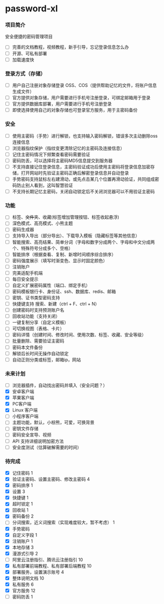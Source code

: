 # password-xl

### 项目简介
安全便捷的密码管理项目
- [ ] 完善的文档教程，视频教程，新手引导，忘记登录信息怎么办
- [ ] 开源、可私有部署
- [ ] 加载速度快

### 登录方式（存储）
- [ ] 用户自己注册对象存储登录 OSS、COS（提供帮助记忆的文件，将账户信息生成文件）
- [ ] 官方提供对象存储，用户需要进行手机号注册登录，可绑定邮箱用于登录
- [ ] 官方提供数据库部署，用户需要进行手机号注册登录
- [ ] 即使选择使用自己的对象存储也可登录官方服务，用于主密码备份

### 安全
- [ ] 使用主密码（手势）进行解锁，也支持输入密码解锁，错误多次主动删除oss连接信息
- [ ] 浏览器指纹保护（指纹变更清除记忆的主密码及连接信息）
- [ ] 记住主密码情况下频繁查看密码需要验证
- [ ] 密码防丢，可以选择将主密码MD5信息提交到服务器
- [ ] 不支持直接记住登录信息，主密码验证成功后使用主密码将登录信息加密存储，打开网站时先验证主密码正确后解密登录信息并自动登录
- [ ] 手势密码支持鼠标左右建滑动，或先点击某几个位置再滑动验证，共同组成密码防止别人看到，这叫智慧验证
- [ ] 不支持长期记忆主密码，关闭自动锁定后不关闭浏览器可以不用验证主密码

### 功能
- [ ] 标签、~~文件夹~~、收藏(标签增加管理按钮、标签收起悬浮)
- [ ] 深色模式、高亮模式、小熊主题
- [ ] 密码生成器
- [ ] 支持导入导出（部分导出）、下载导入模板（隐藏标签等其他信息）
- [ ] 智能搜索、高亮结果、简单分词（字母和数字分成两个、字母和中文分成两个、特殊符号分成多个、空格）
- [ ] 智能排序（根据查看、复制、新增时间顺序综合排序）
- [ ] 密码强度展示（填写时渐变色、显示时固定颜色）
- [ ] 注销账户
- [ ] 完美适配手机端
- [ ] 每日安全提示
- [ ] 自定义扩展密码属性（端口、绑定手机）
- [ ] 密码模板银行卡、身份证、ssh、数据库、redis、邮箱
- [ ] 密钥、证书类型密码支持
- [ ] 快捷键支持 搜索、新建（ctrl + F、ctrl + N）
- [ ] 创建密码时支持预测账户名
- [ ] 回收站功能（支持关闭）
- [ ] 一键复制分享（自定义模板）
- [ ] 可切换视图（表格、卡片）
- [ ] 密码详情（创建时间、修改时间、使用次数、标签、收藏、安全等级）
- [ ] 批量删除、需要验证主密码
- [ ] 密码本文件备份
- [ ] 解锁后长时间无操作自动锁定
- [ ] 自动正则分类或标签，邮箱ip，网站

### 未来计划
- [ ] 浏览器插件，自动找出密码并填入（安全问题？）
- [x] 安卓客户端
- [x] 苹果客户端
- [x] PC客户端
- [x] Linux 客户端
- [ ] 小程序客户端
- [ ] 主题功能，默认，小棕熊，可爱，可换背景
- [ ] 密钥文件存储
- [ ] 密码安全宣导、视频
- [ ] API 支持详细说明加密方法
- [ ] 安全度测试（估算破解需要的时间）

### 待完成
- [x] 记住密码 1
- [x] 验证主密码、设置主密码、修改主密码 4
- [x] 密码排序 1
- [x] 设置 3
- [x] 快捷键 1
- [x] 超时锁定 1
- [x] 回收站 1
- [x] 密码备份 2
- [ ] 分词搜索，近义词搜索（实现难度较大，暂不考虑） 1
- [x] 手势密码
- [x] 自定义字段 1
- [x] 注销账户 1
- [x] 本地存储 3
- [x] 漫游式引导 2
- [ ] 阿里云注册指引、腾讯云注册指引 10
- [x] 私有部署前端教程、私有部署后端教程 10
- [x] 部署服务，设置演示账号 4
- [x] 整体说明文档 10
- [x] 私有服务 6
- [x] 官方服务 12
- [ ] 密码防丢 1